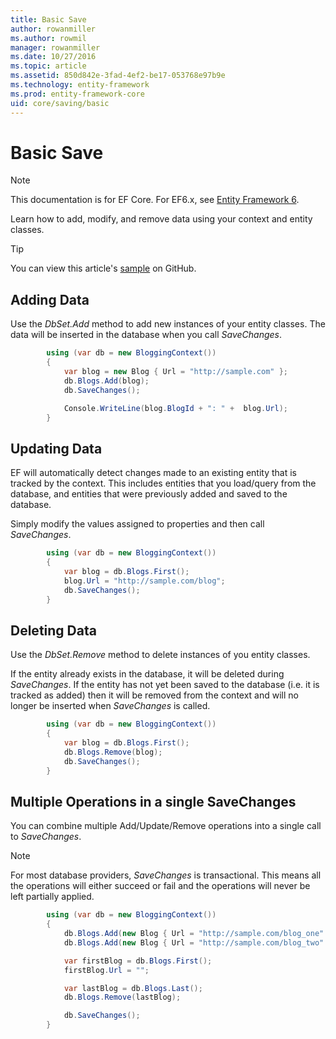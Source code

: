 ```yaml
---
title: Basic Save
author: rowanmiller
ms.author: rowmil
manager: rowanmiller
ms.date: 10/27/2016
ms.topic: article
ms.assetid: 850d842e-3fad-4ef2-be17-053768e97b9e
ms.technology: entity-framework
ms.prod: entity-framework-core 
uid: core/saving/basic
---
```

# Basic Save

> [!NOTE]
> This documentation is for EF Core. For EF6.x, see [Entity Framework 6](../../ef6/index.md).

Learn how to add, modify, and remove data using your context and entity classes.

> [!TIP]
> You can view this article's [sample](https://github.com/aspnet/EntityFramework.Docs/tree/master/samples/core/Saving/Saving/Basics/) on GitHub.

## Adding Data

Use the *DbSet.Add* method to add new instances of your entity classes. The data will be inserted in the database when you call *SaveChanges*.

<!-- [!code-csharp[Main](samples/core/Saving/Saving/Basics/Sample.cs)] -->
````csharp
        using (var db = new BloggingContext())
        {
            var blog = new Blog { Url = "http://sample.com" };
            db.Blogs.Add(blog);
            db.SaveChanges();

            Console.WriteLine(blog.BlogId + ": " +  blog.Url);
        }
````

## Updating Data

EF will automatically detect changes made to an existing entity that is tracked by the context. This includes entities that you load/query from the database, and entities that were previously added and saved to the database.

Simply modify the values assigned to properties and then call *SaveChanges*.

<!-- [!code-csharp[Main](samples/core/Saving/Saving/Basics/Sample.cs)] -->
````csharp
        using (var db = new BloggingContext())
        {
            var blog = db.Blogs.First();
            blog.Url = "http://sample.com/blog";
            db.SaveChanges();
        }
````

## Deleting Data

Use the *DbSet.Remove* method to delete instances of you entity classes.

If the entity already exists in the database, it will be deleted during *SaveChanges*. If the entity has not yet been saved to the database (i.e. it is tracked as added) then it will be removed from the context and will no longer be inserted when *SaveChanges* is called.

<!-- [!code-csharp[Main](samples/core/Saving/Saving/Basics/Sample.cs)] -->
````csharp
        using (var db = new BloggingContext())
        {
            var blog = db.Blogs.First();
            db.Blogs.Remove(blog);
            db.SaveChanges();
        }
````

## Multiple Operations in a single SaveChanges

You can combine multiple Add/Update/Remove operations into a single call to *SaveChanges*.

> [!NOTE]
> For most database providers, *SaveChanges* is transactional. This means  all the operations will either succeed or fail and the operations will never be left partially applied.

<!-- [!code-csharp[Main](samples/core/Saving/Saving/Basics/Sample.cs)] -->
````csharp
        using (var db = new BloggingContext())
        {
            db.Blogs.Add(new Blog { Url = "http://sample.com/blog_one" });
            db.Blogs.Add(new Blog { Url = "http://sample.com/blog_two" });

            var firstBlog = db.Blogs.First();
            firstBlog.Url = "";

            var lastBlog = db.Blogs.Last();
            db.Blogs.Remove(lastBlog);

            db.SaveChanges();
        }
````
